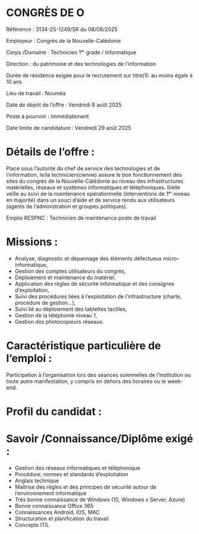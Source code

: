 
# CONGRÈS DE O

Référence : 3134-25-1249/SR du 08/08/2025

Employeur : Congrès de la Nouvelle-Calédonie

Corps /Domaine : Technicien 1ᵉʳ grade / Informatique

Direction : du patrimoine et des technologies de l’information

Durée de résidence exigée pour le recrutement sur titre(1): au moins égale à 10 ans

Lieu de travail : Nouméa

Date de dépôt de l’offre : Vendredi 8 août 2025

Poste à pourvoir : Immédiatement

Date limite de candidature : Vendredi 29 août 2025

# Détails de l’offre :

Placé sous l’autorité du chef de service des technologies et de l’information, le/la technicien(cienne) assure le bon fonctionnement des sites du congrès de la Nouvelle-Calédonie au niveau des infrastructures matérielles, réseaux et systèmes informatiques et téléphoniques. Il/elle veille au suivi de la maintenance opérationnelle (interventions de 1ᵉʳ niveau en majorité) dans un souci d’aide et de service rendu aux utilisateurs (agents de l’administration et groupes politiques).

Emploi RESPNC : Technicien de maintenance poste de travail

# Missions :

- Analyse, diagnostic et dépannage des éléments défectueux micro-informatique,
- Gestion des comptes utilisateurs du congrès,
- Déploiement et maintenance du matériel,
- Application des règles de sécurité informatique et des consignes d’exploitation,
- Suivi des procédures liées à l’exploitation de l’infrastructure (charte, procédure de gestion…),
- Suivi lié au déploiement des tablettes tactiles,
- Gestion de la téléphonie niveau 1,
- Gestion des photocopieurs réseaux.

# Caractéristique particulière de l’emploi :

Participation à l’organisation lors des séances solennelles de l’institution ou toute autre manifestation, y compris en dehors des horaires ou le week-end.

# Profil du candidat :

# Savoir /Connaissance/Diplôme exigé :

- Gestion des réseaux informatiques et téléphonique
- Procédure, normes et standards d’exploitation
- Anglais technique
- Maîtrise des règles et des principes de sécurité autour de l’environnement informatique
- Très bonne connaissance de Windows (10, Windows x Server, Azure)
- Bonne connaissance Office 365
- Connaissances Android, IOS, MAC
- Structuration et planification du travail
- Concepts ITIL
